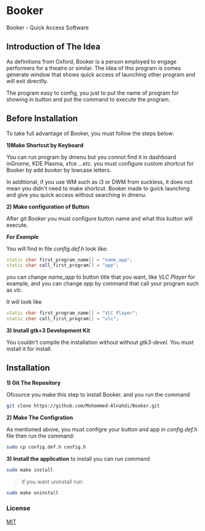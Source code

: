 # Booker
Booker - Quick Access Software

## Introduction of The Idea

As definitions from Oxford, Booker is a person employed to engage performers for a theatre or similar. The Idea of this program is comes generate window that shows quick access of launching other program and will exit directlly.

The program easy to config, you just to put the name of program for showing in button and put the command to execute the program. 

## Before Installation

To take full advantage of Booker, you must follow the steps below:

**1)Make Shortcut by Keyboard**

You can run program by dmenu but you connot find it in dashboard inGnome, KDE Plasma, xfce ...etc. you must configure custom shortcut for Booker by add *booker* by lowcase letters.

In additional, if you use WM such as i3 or DWM from suckless, it does not mean you didn't need to make shortcut. Booker made to guick launching and give you quick access without searching in dmenu. 

**2) Make configuration of Button**

After git Booker you must configure button name and what this button will execute. 

***For Example***

You will find in file *config.def.h* look like:

```c++
static char first_program_name[] = "name_app";
static char call_first_program[] = "app";
```

you can change *name_app* to button title that you want, like *VLC Player* for example, and you can change *app* by command that call your program such as *vlc*.

It will look like 

```c++
static char first_program_name[] = "VLC Player";
static char call_first_program[] = "vlc";
```

**3) Install gtk+3 Development Kit**

You couldn't compile the installation without without *gtk3-devel*. You must install it for install. 

## Installation

**1) Git The Repository**

Ofcource you make this step to install Booker. and you run the command 

```bash
git clone https://github.com/Mohammed-Alnahdi/Booker.git
```

**2) Make The Configration**

As mentioned above, you must configre your button and app in *config.def.h* file then run the command:

```bash
sudo cp config.def.h config.h
```

**3) Install the application**
to install you can run command 

```bash
sudo make install
```

> if you want uninstall run:

```bash
sudo make uninstall
```

### License
[MIT](https://opensource.org/licenses/MIT)

